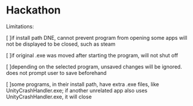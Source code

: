 # Hackathon

Limitations:

[ ]if install path DNE, cannot prevent program from opening
    some apps will not be displayed to be closed, such as steam

[ ]if original .exe was moved after starting the program, will not shut off

[ ]depending on the selected program, unsaved changes will be ignored. does not prompt user to save beforehand

[ ]some programs, in their install path, have extra .exe files, like UnityCrashHandler.exe; if another unrelated app also uses UnityCrashHandler.exe, it will close
